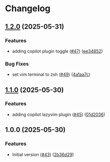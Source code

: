 # Changelog

## [1.2.0](https://github.com/sysadmin4j/dotfiles/compare/v1.1.0...v1.2.0) (2025-05-31)


### Features

* adding copilot plugin toggle ([#47](https://github.com/sysadmin4j/dotfiles/issues/47)) ([ee34852](https://github.com/sysadmin4j/dotfiles/commit/ee3485253cf65414512ac442f7efc1f33dff0371))


### Bug Fixes

* set vim terminal to zsh ([#49](https://github.com/sysadmin4j/dotfiles/issues/49)) ([4a1aa7c](https://github.com/sysadmin4j/dotfiles/commit/4a1aa7c54f529caf6b33529d7359a12771d245d1))

## [1.1.0](https://github.com/sysadmin4j/dotfiles/compare/v1.0.0...v1.1.0) (2025-05-30)


### Features

* adding copilot lazyvim plugin ([#45](https://github.com/sysadmin4j/dotfiles/issues/45)) ([01d2036](https://github.com/sysadmin4j/dotfiles/commit/01d20368d108497be955b05c0d43693ae212702d))

## 1.0.0 (2025-05-30)


### Features

* Initial version ([#43](https://github.com/sysadmin4j/dotfiles/issues/43)) ([2b36d29](https://github.com/sysadmin4j/dotfiles/commit/2b36d2928ad00bb4616d1cbfb9cac04efa123fa2))
